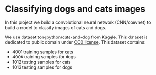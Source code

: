 # Classifying dogs and cats images

In this project we build a convolutional neural network (CNN/convnet) to build a model to classify images of cats and dogs.

We use dataset [tongpython/cats-and-dog](https://www.kaggle.com/tongpython/cat-and-dog) from Kaggle.
This dataset is dedicated to public domain under [CC0 license](https://creativecommons.org/publicdomain/zero/1.0/).
This dataset contains:

- 4001 training samples for cats
- 4006 training samples for dogs
- 1012 testing samples for cats
- 1013 testing samples for dogs
